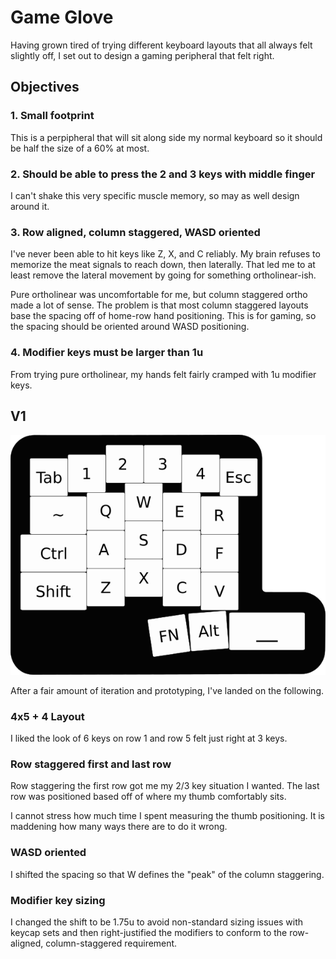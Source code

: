 # Game Glove

Having grown tired of trying different keyboard layouts that all always felt slightly off, I set out to design a gaming peripheral that felt right.

## Objectives

### 1. Small footprint

This is a perpipheral that will sit along side my normal keyboard so it should be half the size of a 60% at most.

### 2. Should be able to press the 2 and 3 keys with middle finger

I can't shake this very specific muscle memory, so may as well design around it.

### 3. Row aligned, column staggered, WASD oriented

I've never been able to hit keys like Z, X, and C reliably. My brain refuses to memorize the meat signals to reach down, then laterally. That led me to at least remove the lateral movement by going for something ortholinear-ish.

Pure ortholinear was uncomfortable for me, but column staggered ortho made a lot of sense. The problem is that most column staggered layouts base the spacing off of home-row hand positioning. This is for gaming, so the spacing should be oriented around WASD positioning.

### 4. Modifier keys must be larger than 1u

From trying pure ortholinear, my hands felt fairly cramped with 1u modifier keys.

## V1

![v1](glove-layout.png)

After a fair amount of iteration and prototyping, I've landed on the following.

### 4x5 + 4 Layout

I liked the look of 6 keys on row 1 and row 5 felt just right at 3 keys.

### Row staggered first and last row

Row staggering the first row got me my 2/3 key situation I wanted. The last row was positioned based off of where my thumb comfortably sits.

I cannot stress how much time I spent measuring the thumb positioning. It is maddening how many ways there are to do it wrong.

### WASD oriented

I shifted the spacing so that W defines the "peak" of the column staggering.

### Modifier key sizing

I changed the shift to be 1.75u to avoid non-standard sizing issues with keycap sets and then right-justified the modifiers to conform to the row-aligned, column-staggered requirement.
